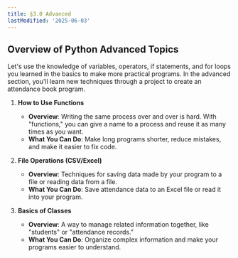 ```yaml
---
title: §3.0 Advanced
lastModified: '2025-06-03'
---
```


## Overview of Python Advanced Topics

Let's use the knowledge of variables, operators, if statements, and for loops you learned in the basics to make more practical programs. In the advanced section, you'll learn new techniques through a project to create an attendance book program.

1. **How to Use Functions**

    - **Overview**: Writing the same process over and over is hard. With "functions," you can give a name to a process and reuse it as many times as you want.
    - **What You Can Do**: Make long programs shorter, reduce mistakes, and make it easier to fix code.

2. **File Operations (CSV/Excel)**

    - **Overview**: Techniques for saving data made by your program to a file or reading data from a file.
    - **What You Can Do**: Save attendance data to an Excel file or read it into your program.

3. **Basics of Classes**
    - **Overview**: A way to manage related information together, like "students" or "attendance records."
    - **What You Can Do**: Organize complex information and make your programs easier to understand.
